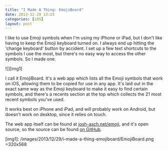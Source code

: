 ```yaml
---
title: "I Made A Thing: EmojiBoard"
date: 2013-12-29 13:23
categories: [iOS]
layout: post
---
```


I like to use Emoji symbols when I'm using my iPhone or iPad, but I don't like having to keep the Emoji keyboard turned on. I always end up hitting the 'change keyboard' button by accident. I set up a few text shortcuts to the symbols I use the most, but there's no easy way to access the other symbols. So I made one. <!-- more -->

![][img1]

I call it EmojiBoard. It's a web app which lists all the Emoji symbols that work on iOS, allowing them to be copied for use in any app. It's laid out in the exact same way as the Emoji keyboard to make it easy to find certain symbols, and there's a recents section at the top which collects the 21 most recent symbols you've used.

It works best on iPhone and iPad, and will probably work on Android, but doesn't work on desktop, since it relies on touch.

The web app itself can be found at [josh-asch.net/emoji][1], and it's open source, so the source can be found [on GitHub][2].

[1]: http://josh-asch.net/emoji/
[2]: http://github.com/jobbogamer/EmojiBoard

[img1]: /images/2013/12/29/i-made-a-thing-emojiboard/EmojiBoard.png =320x568